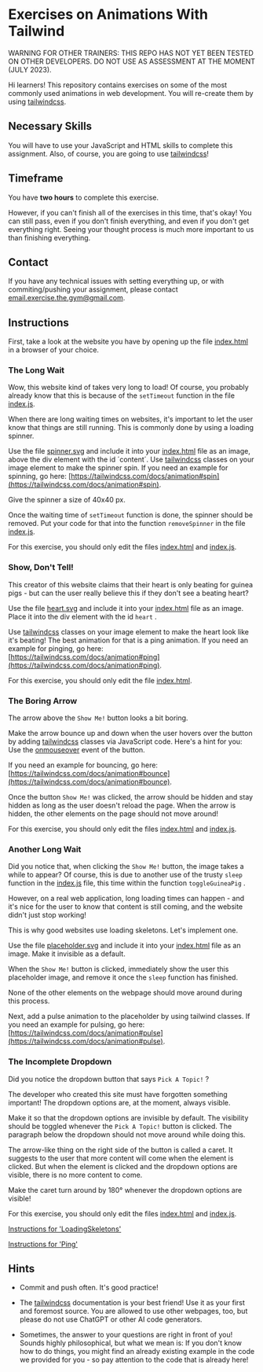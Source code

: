 # Exercises on Animations With Tailwind

WARNING FOR OTHER TRAINERS: THIS REPO HAS NOT YET BEEN TESTED ON OTHER DEVELOPERS. DO NOT USE AS ASSESSMENT AT THE MOMENT (JULY 2023).

Hi learners! This repository contains exercises on some of the most commonly used animations in web development. You will re-create them by using [tailwindcss](https://tailwindcss.com/).

## Necessary Skills

You will have to use your JavaScript and HTML skills to complete this assignment. Also, of course, you are going to use [tailwindcss](https://tailwindcss.com/)!

## Timeframe

You have **two hours** to complete this exercise.

However, if you can't finish all of the exercises in this time, that's okay! You can still pass, even if you don't finish everything, and even if you don't get everything right. Seeing your thought process is much more important to us than finishing everything.

## Contact

If you have any technical issues with setting everything up, or with commiting/pushing your assignment, please contact [email.exercise.the.gym@gmail.com](mailto:email.exercise.the.gym@gmail.com).

## Instructions

First, take a look at the website you have by opening up the file [index.html](./index.html) in a browser of your choice.

### The Long Wait

Wow, this website kind of takes very long to load! Of course, you probably already know that this is because of the `setTimeout` function in the file [index.js](./index.js).

When there are long waiting times on websites, it's important to let the user know that things are still running. This is commonly done by using a loading spinner.

Use the file [spinner.svg](./assets/spinner.svg) and include it into your [index.html](./index.html) file as an image, above the div element with the id ´content´. Use [tailwindcss](https://tailwindcss.com/) classes on your image element to make the spinner spin. If you need an example for spinning, go here: [https://tailwindcss.com/docs/animation#spin](https://tailwindcss.com/docs/animation#spin).

Give the spinner a size of 40x40 px.

Once the waiting time of `setTimeout` function is done, the spinner should be removed. Put your code for that into the function `removeSpinner` in the file [index.js](./index.js).

For this exercise, you should only edit the files [index.html](./index.html) and [index.js](./index.js).

### Show, Don't Tell!

This creator of this website claims that their heart is only beating for guinea pigs - but can the user really believe this if they don't see a beating heart?

Use the file [heart.svg](./assets/heart.svg) and include it into your [index.html](./index.html) file as an image. Place it into the div element with the id `heart` .

Use [tailwindcss](https://tailwindcss.com/) classes on your image element to make the heart look like it's beating! The best animation for that is a ping animation. If you need an example for pinging, go here: [https://tailwindcss.com/docs/animation#ping](https://tailwindcss.com/docs/animation#ping).

For this exercise, you should only edit the file [index.html](./index.html).

### The Boring Arrow

The arrow above the `Show Me!` button looks a bit boring.

Make the arrow bounce up and down when the user hovers over the button by adding [tailwindcss](https://tailwindcss.com/) classes via JavaScript code. Here's a hint for you: Use the [onmouseover](https://www.w3schools.com/jsref/event_onmouseover.asp) event of the button.

If you need an example for bouncing, go here: [https://tailwindcss.com/docs/animation#bounce](https://tailwindcss.com/docs/animation#bounce).

Once the button `Show Me!` was clicked, the arrow should be hidden and stay hidden as long as the user doesn't reload the page. When the arrow is hidden, the other elements on the page should not move around!

For this exercise, you should only edit the files [index.html](./index.html) and [index.js](./index.js).

### Another Long Wait

Did you notice that, when clicking the `Show Me!` button, the image takes a while to appear? Of course, this is due to another use of the trusty `sleep` function in the [index.js](./index.js) file, this time within the function `toggleGuineaPig` .

However, on a real web application, long loading times can happen - and it's nice for the user to know that content is still coming, and the website didn't just stop working!

This is why good websites use loading skeletons. Let's implement one.

Use the file [placeholder.svg](./assets/placeholder.svg) and include it into your [index.html](./index.html) file as an image. Make it invisible as a default.

When the `Show Me!` button is clicked, immediately show the user this placeholder image, and remove it once the `sleep` function has finished.

None of the other elements on the webpage should move around during this process.

Next, add a pulse animation to the placeholder by using tailwind classes. If you need an example for pulsing, go here: [https://tailwindcss.com/docs/animation#pulse](https://tailwindcss.com/docs/animation#pulse).

### The Incomplete Dropdown

Did you notice the dropdown button that says `Pick A Topic!` ?

The developer who created this site must have forgotten something important! The dropdown options are, at the moment, always visible.

Make it so that the dropdown options are invisible by default. The visibility should be toggled whenever the `Pick A Topic!` button is clicked. The paragraph below the dropdown should not move around while doing this.

The arrow-like thing on the right side of the button is called a caret. It suggests to the user that more content will come when the element is clicked. But when the element is clicked and the dropdown options are visible, there is no more content to come.

Make the caret turn around by 180° whenever the dropdown options are visible!

For this exercise, you should only edit the files [index.html](./index.html) and [index.js](./index.js).

[Instructions for 'LoadingSkeletons'](./LoadingSkeletons/instructions.md)

[Instructions for 'Ping'](./Ping/instructions.md)

## Hints

* Commit and push often. It's good practice!

* The [tailwindcss](https://tailwindcss.com/) documentation is your best friend! Use it as your first and foremost source. You are allowed to use other webpages, too, but please do not use ChatGPT or other AI code generators.

* Sometimes, the answer to your questions are right in front of you! Sounds highly philosophical, but what we mean is: If you don't know how to do things, you might find an already existing example in the code we provided for you - so pay attention to the code that is already here!
